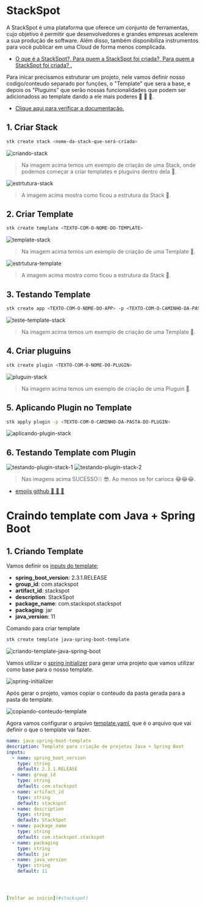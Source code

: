 # StackSpot

A StackSpot é uma plataforma que oferece um conjunto de ferramentas, cujo objetivo é permitir que desenvolvedores e grandes empresas acelerem a sua produção de software. Além disso, também disponibiliza instrumentos para você publicar em uma Cloud de forma menos complicada.

- [O que é a StackSpot?, Para quem a StackSpot foi criada?, Para quem a StackSpot foi criada? .](https://docs.stackspot.com/docs/getting-started/how-it-works/)

Para inicar precisamos estruturar um projeto, nele vamos definir nosso codigo/conteudo separado por funções, o "Template" que sera a base, e depois os "Pluguins" que serão nossas funcionalidades que podem ser adicionadoss ao template dando a ele mais poderes :muscle: :muscle: :muscle:.

- [Clique aqui para verificar a documentação.](https://docs.stackspot.com/docs/create-stacks/quickstart/)

## 1. Criar Stack

  ```bash
  stk create stack <nome-da-stack-que-será-criada>
  ```
  
  ![criando-stack](./images/criando-stack-1.png)
  
  > Na imagem acima temos um exemplo de criação de uma Stack, onde podemos começar a criar templates e pluguins dentro dela :clap:.
  
  
  ![estrtutura-stack](images/estrutura-stack-1.png)
  
  > A imagem acima mostra como ficou a estrutura da Stack :clap:.

## 2. Criar Template

  ```bash
  stk create template <TEXTO-COM-O-NOME-DO-TEMPLATE>
  ```
  
  ![template-stack](images/criando-template-1.png)
  
  
  > Na imagem acima temos um exemplo de criação de uma Template :clap:.
  
  ![estrtutura-template](images/estrutura-template-1.png)
  
  > A imagem acima mostra como ficou a estrutura da Stack :clap:.

## 3. Testando Template

  ```bash
  stk create app <TEXTO-COM-O-NOME-DO-APP> -p <TEXTO-COM-O-CAMINHO-DA-PASTA-DO-TEMPLATE>
  ```
  
  ![teste-template-stack](images/testando-template-1.png)
  
  
  > Na imagem acima temos um exemplo de criação de uma Template :clap:.

## 4. Criar pluguins

  ```bash
  stk create plugin <TEXTO-COM-O-NOME-DO-PLUGIN>
  ```
  
  ![pluguin-stack](images/criando-pluguin-1.png)
  
  > Na imagem acima temos um exemplo de criação de uma Pluguin :clap:.

## 5. Aplicando Plugin no Template

  ```bash
  stk apply plugin -p <TEXTO-COM-O-CAMINHO-DA-PASTA-DO-PLUGIN>
  ```
  
  ![aplicando-plugin-stack](images/aplicando-plugin-1.png)

## 6. Testando Template com Plugin


  ![testando-plugin-stack-1](images/testando-plugin-1.png)
  ![testando-plugin-stack-2](images/testando-plugin-2.png)
  
  > Nas imagens acima SUCESSO❕❕❕ 😎. Ao menos se for carioca 😂😂😂.

- [emojis github :metal: :metal: :metal:](https://github.com/hideraldus13/github-emoji)



# Craindo template com Java + Spring Boot

## 1. Criando Template

Vamos definir os [inputs do template](https://docs.stackspot.com/docs/create-stacks/yaml-files/inputs/);

- **spring_boot_version**: 2.3.1.RELEASE
- **group_id**: com.stackspot
- **artifact_id**: stackspot
- **description**: StackSpot
- **package_name**: com.stackspot.stackspot
- **packaging**: jar
- **java_version**: 11


 Comando para criar template

  ```bash
  stk create template java-spring-boot-template
  ``` 

![criando-template-java-spring-boot](images/criando-template-java-spring-boot-1.png)

Vamos utilizar o [spring initializer](https://start.spring.io/) para gerar uma projeto que vamos utilizar como base para o nosso template.

![spring-initializer](images/spring-initializer-1.png)

Após gerar o projeto, vamos copiar o conteudo da pasta gerada para a pasta do template.

![copiando-conteudo-template](images/copiando-conteudo-template-1.png)

Agora vamos configurar o arquivo [template.yaml](https://docs.stackspot.com/docs/create-stacks/yaml-files/template/), que é o arquivo que vai definir o que o template vai fazer.

```yaml
name: java-spring-boot-template
description: Template para criação de projetos Java + Spring Boot
inputs:
  - name: spring_boot_version
    type: string
    default: 2.3.1.RELEASE
  - name: group_id
    type: string
    default: com.stackspot
  - name: artifact_id
    type: string
    default: stackspot
  - name: description
    type: string
    default: StackSpot
  - name: package_name
    type: string
    default: com.stackspot.stackspot
  - name: packaging
    type: string
    default: jar
  - name: java_version
    type: string
    default: 11
```

```yaml



[Voltar ao início](#stackspot)